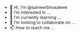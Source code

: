 - 👋 Hi, I’m @sameerbhosaleee
- 👀 I’m interested in ...
- 🌱 I’m currently learning ...
- 💞️ I’m looking to collaborate on ...
- 📫 How to reach me ...

<!---
sameerbhosaleee/sameerbhosaleee is a ✨ special ✨ repository because its `README.md` (this file) appears on your GitHub profile.
You can click the Preview link to take a look at your changes.
--->
